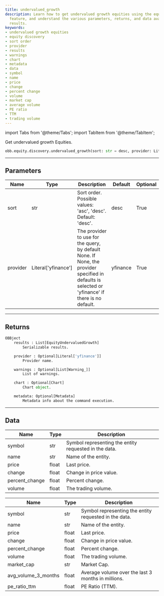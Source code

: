 ```yaml
---
title: undervalued_growth
description: Learn how to get undervalued growth equities using the equity discovery
  feature, and understand the various parameters, returns, and data available in the
  results.
keywords:
- undervalued growth equities
- equity discovery
- sort order
- provider
- results
- warnings
- chart
- metadata
- data
- symbol
- name
- price
- change
- percent change
- volume
- market cap
- average volume
- PE ratio
- TTM
- trading volume
---
```



<!-- markdownlint-disable MD012 MD031 MD033 -->

import Tabs from '@theme/Tabs';
import TabItem from '@theme/TabItem';

Get undervalued growth Equities.

```python wordwrap
obb.equity.discovery.undervalued_growth(sort: str = desc, provider: Literal[str] = yfinance)
```

---

## Parameters

<Tabs>
<TabItem value="standard" label="Standard">

| Name | Type | Description | Default | Optional |
| ---- | ---- | ----------- | ------- | -------- |
| sort | str | Sort order. Possible values: 'asc', 'desc'. Default: 'desc'. | desc | True |
| provider | Literal['yfinance'] | The provider to use for the query, by default None. If None, the provider specified in defaults is selected or 'yfinance' if there is no default. | yfinance | True |
</TabItem>

</Tabs>

---

## Returns

```python wordwrap
OBBject
    results : List[EquityUndervaluedGrowth]
        Serializable results.

    provider : Optional[Literal['yfinance']]
        Provider name.

    warnings : Optional[List[Warning_]]
        List of warnings.

    chart : Optional[Chart]
        Chart object.

    metadata: Optional[Metadata]
        Metadata info about the command execution.
```

---

## Data

<Tabs>
<TabItem value="standard" label="Standard">

| Name | Type | Description |
| ---- | ---- | ----------- |
| symbol | str | Symbol representing the entity requested in the data. |
| name | str | Name of the entity. |
| price | float | Last price. |
| change | float | Change in price value. |
| percent_change | float | Percent change. |
| volume | float | The trading volume. |
</TabItem>

<TabItem value='yfinance' label='yfinance'>

| Name | Type | Description |
| ---- | ---- | ----------- |
| symbol | str | Symbol representing the entity requested in the data. |
| name | str | Name of the entity. |
| price | float | Last price. |
| change | float | Change in price value. |
| percent_change | float | Percent change. |
| volume | float | The trading volume. |
| market_cap | str | Market Cap. |
| avg_volume_3_months | float | Average volume over the last 3 months in millions. |
| pe_ratio_ttm | float | PE Ratio (TTM). |
</TabItem>

</Tabs>


